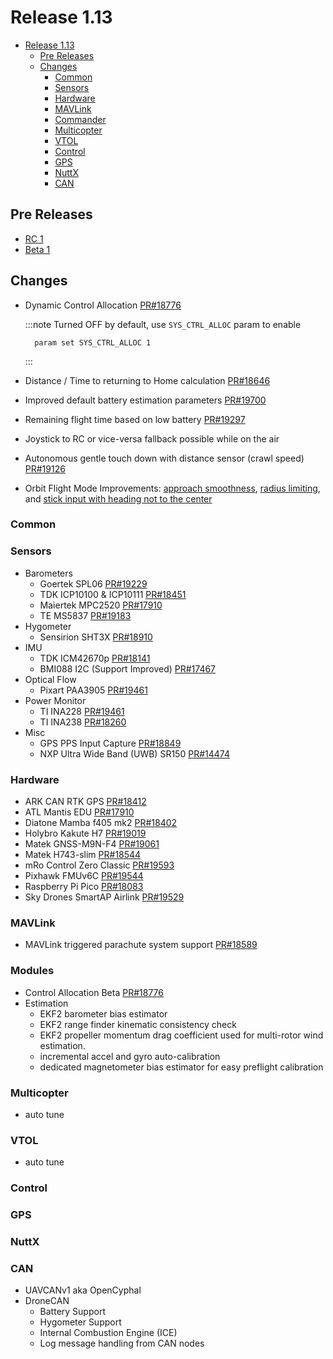 # Release 1.13

- [Release 1.13](#release-1-13)
  - [Pre Releases](#pre-releases)
  - [Changes](#changes)
    - [Common](#common)
    - [Sensors](#sensors)
    - [Hardware](#hardware)
    - [MAVLink](#mavlink)
    - [Commander](#commander)
    - [Multicopter](#multicopter)
    - [VTOL](#vtol)
    - [Control](#control)
    - [GPS](#gps)
    - [NuttX](#nuttx)
    - [CAN](#can)

## Pre Releases

- [RC 1](https://github.com/PX4/PX4-Autopilot/releases/tag/v1.13.0-rc1)
- [Beta 1](https://github.com/PX4/PX4-Autopilot/releases/tag/v1.13.0-beta1)

## Changes

- Dynamic Control Allocation [PR#18776](https://github.com/PX4/PX4-Autopilot/pull/18776)

  :::note
    Turned OFF by default, use `SYS_CTRL_ALLOC` param to enable
    ```
      param set SYS_CTRL_ALLOC 1
    ```
  :::

- Distance / Time to returning to Home calculation [PR#18646](https://github.com/PX4/PX4-Autopilot/pull/18646)
- Improved default battery estimation parameters [PR#19700](https://github.com/PX4/PX4-Autopilot/pull/19700)
- Remaining flight time based on low battery [PR#19297](https://github.com/PX4/PX4-Autopilot/pull/19297)
- Joystick to RC or vice-versa fallback possible while on the air
- Autonomous gentle touch down with distance sensor (crawl speed) [PR#19126](https://github.com/PX4/PX4-Autopilot/pull/19126)
- Orbit Flight Mode Improvements: [approach smoothness](https://github.com/PX4/PX4-Autopilot/pull/18988), [radius limiting](https://github.com/PX4/PX4-Autopilot/pull/19362), and [stick input with heading not to the center](https://github.com/PX4/PX4-Autopilot/pull/19367)

### Common

### Sensors

- Barometers
  - Goertek SPL06 [PR#19229](https://github.com/PX4/PX4-Autopilot/pull/19229)
  - TDK ICP10100 & ICP10111 [PR#18451](https://github.com/PX4/PX4-Autopilot/pull/18451)
  - Maiertek MPC2520 [PR#17910](https://github.com/PX4/PX4-Autopilot/pull/17910)
  - TE MS5837 [PR#19183](https://github.com/PX4/PX4-Autopilot/pull/19183)
- Hygometer
  - Sensirion SHT3X [PR#18910](https://github.com/PX4/PX4-Autopilot/pull/18910)
- IMU
  - TDK ICM42670p [PR#18141](https://github.com/PX4/PX4-Autopilot/pull/18141)
  - BMI088 I2C (Support Improved) [PR#17467](https://github.com/PX4/PX4-Autopilot/pull/17467)
- Optical Flow
  - Pixart PAA3905 [PR#19461](https://github.com/PX4/PX4-Autopilot/pull/19461)
- Power Monitor
  - TI INA228 [PR#19461](https://github.com/PX4/PX4-Autopilot/pull/17994)
  - TI INA238 [PR#18260](https://github.com/PX4/PX4-Autopilot/pull/18260)
- Misc
  - GPS PPS Input Capture [PR#18849](https://github.com/PX4/PX4-Autopilot/pull/18849)
  - NXP Ultra Wide Band (UWB) SR150 [PR#14474](https://github.com/PX4/PX4-Autopilot/pull/14474)

### Hardware

- ARK CAN RTK GPS [PR#18412](https://github.com/PX4/PX4-Autopilot/pull/14474)
- ATL Mantis EDU [PR#17910](https://github.com/PX4/PX4-Autopilot/pull/17910)
- Diatone Mamba f405 mk2 [PR#18402](https://github.com/PX4/PX4-Autopilot/pull/18402)
- Holybro Kakute H7 [PR#19019](https://github.com/PX4/PX4-Autopilot/pull/19019)
- Matek GNSS-M9N-F4 [PR#19061](https://github.com/PX4/PX4-Autopilot/pull/19061)
- Matek H743-slim [PR#18544](https://github.com/PX4/PX4-Autopilot/pull/18544)
- mRo Control Zero Classic [PR#19593](https://github.com/PX4/PX4-Autopilot/pull/19593)
- Pixhawk FMUv6C [PR#19544](https://github.com/PX4/PX4-Autopilot/pull/19544)
- Raspberry Pi Pico [PR#18083](https://github.com/PX4/PX4-Autopilot/pull/18083)
- Sky Drones SmartAP Airlink [PR#19529](https://github.com/PX4/PX4-Autopilot/pull/19529)


### MAVLink

- MAVLink triggered parachute system support [PR#18589](https://github.com/PX4/PX4-Autopilot/pull/18589)

### Modules

- Control Allocation Beta [PR#18776](https://github.com/PX4/PX4-Autopilot/pull/18776)
- Estimation
  - EKF2 barometer bias estimator
  - EKF2 range finder kinematic consistency check
  - EKF2 propeller momentum drag coefficient used for multi-rotor wind estimation.
  - incremental accel and gyro auto-calibration
  - dedicated magnetometer bias estimator for easy preflight calibration

### Multicopter

   - auto tune

### VTOL

   - auto tune

### Control


### GPS


### NuttX


### CAN

- UAVCANv1 aka OpenCyphal
- DroneCAN
  - Battery Support
  - Hygometer Support
  - Internal Combustion Engine (ICE)
  - Log message handling from CAN nodes
